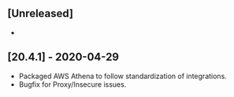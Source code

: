 ## [Unreleased]
-

## [20.4.1] - 2020-04-29
* Packaged AWS Athena to follow standardization of integrations.
* Bugfix for Proxy/Insecure issues.